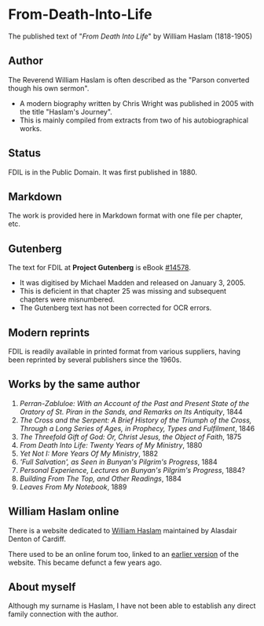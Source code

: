 # From-Death-Into-Life
The published text of "_From Death Into Life_" by William Haslam (1818-1905)

## Author
The Reverend William Haslam is often described as the "Parson converted though his own sermon". 
* A modern biography written by Chris Wright was published in 2005 with the title "Haslam's Journey".
* This is mainly compiled from extracts from two of his autobiographical works.

## Status
FDIL is in the Public Domain. It was first published in 1880.

## Markdown
The work is provided here in Markdown format with one file per chapter, etc.

## Gutenberg
The text for FDIL at **Project Gutenberg** is eBook [#14578](http://www.gutenberg.net/1/4/5/7/14578/).
* It was digitised by Michael Madden and released on January 3, 2005. 
* This is deficient in that chapter 25 was missing and subsequent chapters were misnumbered.
* The Gutenberg text has not been corrected for OCR errors.

## Modern reprints
FDIL is readily available in printed format from various suppliers, having been reprinted by several publishers since the 1960s.

## Works by the same author
1. _Perran-Zabluloe: With an Account of the Past and Present State of the Oratory of St. Piran in the Sands, and Remarks on Its Antiquity_, 1844
2. _The Cross and the Serpent: A Brief History of the Triumph of the Cross, Through a Long Series of Ages, in Prophecy, Types and Fulfilment_, 1846
3. _The Threefold Gift of God: Or, Christ Jesus, the Object of Faith_, 1875
4. _From Death Into Life: Twenty Years of My Ministry_, 1880
5. _Yet Not I: More Years Of My Ministry_, 1882
6. _'Full Salvation', as Seen in Bunyan's Pilgrim's Progress_, 1884
7. _Personal Experience, Lectures on Bunyan's Pilgrim's Progress_, 1884?
8. _Building From The Top, and Other Readings_, 1884
9. _Leaves From My Notebook_, 1889

## William Haslam online
There is a website dedicated to [William Haslam](http://williamhaslam.org) maintained by Alasdair Denton of Cardiff.

There used to be an online forum too, linked to an [earlier version](https://web.archive.org/web/20110929014844/http://www.williamhaslam.org/) of the website. This became defunct a few years ago.

## About myself
Although my surname is Haslam, I have not been able to establish any direct family connection with the author.
